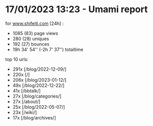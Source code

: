 # 17/01/2023 13:23 - Umami report
for www.shifeiti.com [24h] :

 - 1085 (83) page views
 - 280 (28) uniques
 - 192 (27) bounces
 - 19h 34' 54'' (-2h 7' 37'') totaltime


top 10 urls:
 - 291x [/blog/2022-12-09/]
 - 220x [/]
 - 206x [/blog/2023-01-12/]
 - 49x [/blog/2022-12-22/]
 - 41x [/bbtalk/]
 - 27x [/blog/categories/]
 - 27x [/about/]
 - 25x [/blog/2022-05-07/]
 - 23x [/wiki/]
 - 17x [/blog/archives/]


